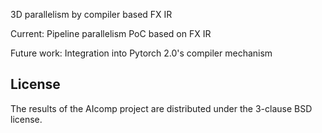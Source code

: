 3D parallelism by compiler based FX IR

Current: Pipeline parallelism PoC based on FX IR

Future work: Integration into Pytorch 2.0's compiler mechanism

## License

The results of the AIcomp project are distributed under the 3-clause BSD license.
